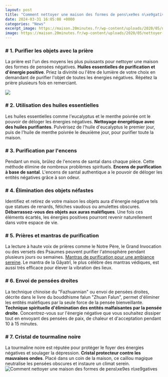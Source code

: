 ```yaml
---
layout: post
title: "Comment nettoyer une maison des formes de pens\xe9es n\xe9gatives"
date: 2024-03-31 16:05:08 +0000
categories: "News"
excerpt_image: https://maison.20minutes.fr/wp-content/uploads/2020/05/nettoyer-vitres-maison.jpg
image: https://maison.20minutes.fr/wp-content/uploads/2020/05/nettoyer-vitres-maison.jpg
---
```


### # 1. Purifier les objets avec la prière
La prière est l'un des moyens les plus puissants pour nettoyer une maison des formes de pensées négatives. **Huiles essentielles de purification et d'énergie positive**. Priez la divinité ou l'être de lumière de votre choix en demandant de purifier l'objet de toutes les énergies négatives. Répétez la prière plusieurs fois en remerciant. 

![](https://www.santeplusmag.com/wp-content/uploads/Comment-nettoyer-une-maison-1200x628.jpg)
### # 2. Utilisation des huiles essentielles 
Les huiles essentielles comme l'eucalyptus et le menthe poivrée ont le pouvoir de déloger les énergies négatives. **Nettoyage énergétique avec des huiles purifiantes**. Pulvérisez de l'huile d'eucalyptus le premier jour, puis de l'huile de menthe poivrée le deuxième jour, pour purifier toute la maison. 
### # 3. Purification par l'encens 
Pendant un mois, brûlez de l'encens de santal dans chaque pièce. Cette méthode élimine de nombreux problèmes spirituels. **Encens de purification à base de santal**. L'encens de santal authentique a le pouvoir de déloger les entités négatives grâce à son odeur.
### # 4. Élimination des objets néfastes
Identifiez et retirez de votre maison les objets aura d'énergie négative tels que statues de renards, fétiches vaudous ou amulettes obscures. **Débarrassez-vous des objets aux auras maléfiques**. Une fois ces éléments écartés, les énergies positives pourront revenir naturellement dans votre espace de vie. 
### # 5. Prières et mantras de purification
La lecture à haute voix de prières comme le Notre Père, le Grand Invocation ou des versets des Psaumes peuvent purifier l'atmosphère pendant plusieurs jours ou semaines. [Mantras de purification pour une ambiance sereine](https://jnewshub.github.io/2023-10-16-a-window-into-iran-s-culture-travelers-stories/). Le mantra de la Gâyatrî, le plus célèbre des mantras védiques, est aussi très efficace pour élever la vibration des lieux.
### # 6. Envoi de pensées droites 
La technique chinoise du "Fazhuannian" ou envoi de pensées droites, décrite dans le livre du bouddhisme falun "Zhuan Falun", permet d'éliminer les entités maléfiques par la seule force de la pensée bienveillante. **Technique spirituelle d'élimination des entités malfaisantes par la pensée droite**. Concentrez-vous sur l'énergie négative que vous souhaitez dissiper tout en envoyant des pensées de paix, de chaleur et d'acceptation pendant 10 à 15 minutes. 
### # 7. Cristal de tourmaline noire
La tourmaline noire est réputée pour protéger le foyer des énergies négatives et soulager la dépression. **Cristal protecteur contre les mauvaises ondes**. Placé dans un coin de la maison, ce caillou magique neutralise les pensées obscures et instaure un climat serein.
![Comment nettoyer une maison des formes de pens\xe9es n\xe9gatives](https://maison.20minutes.fr/wp-content/uploads/2020/05/nettoyer-vitres-maison.jpg)